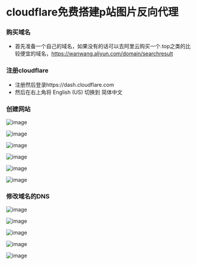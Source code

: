 # cloudflare免费搭建p站图片反向代理

### 购买域名
* 首先准备一个自己的域名，如果没有的话可以去阿里云购买一个.top之类的比较便宜的域名，https://wanwang.aliyun.com/domain/searchresult

### 注册cloudflare
* 注册然后登录https://dash.cloudflare.com
* 然后在右上角将 English (US) 切换到 简体中文

### 创建网站
![image](https://user-images.githubusercontent.com/89188316/196925024-36ae2507-d93e-4b41-b866-4d488f8562f2.png)

![image](https://user-images.githubusercontent.com/89188316/196925319-d8444f63-4366-42d4-b4ff-fc8596241b27.png)

![image](https://user-images.githubusercontent.com/89188316/196925535-e16a82cb-3434-4483-b693-068754b3115b.png)

![image](https://user-images.githubusercontent.com/89188316/196927461-08de7d53-5457-468c-9434-9f36fb238529.png)

![image](https://user-images.githubusercontent.com/89188316/196928234-9e264520-2098-4103-acbb-290f711c5f61.png)

![image](https://user-images.githubusercontent.com/89188316/196928397-6f60081a-1c39-42b0-8e4b-5e093e05fa5d.png)

### 修改域名的DNS
![image](https://user-images.githubusercontent.com/89188316/196930014-ef283178-13a9-409c-9376-6ba8cd537c03.png)

![image](https://user-images.githubusercontent.com/89188316/196930240-3f826c25-e093-4640-ad7c-11557ad5f84a.png)

![image](https://user-images.githubusercontent.com/89188316/196931439-52751076-74ff-47b0-ac3d-6795482850c0.png)

![image](https://user-images.githubusercontent.com/89188316/196931830-7c576758-120d-4fe5-bfda-20107d988f0e.png)

![image](https://user-images.githubusercontent.com/89188316/196932086-ecaa0e50-a510-4a37-b164-b3fdfeb00152.png)
